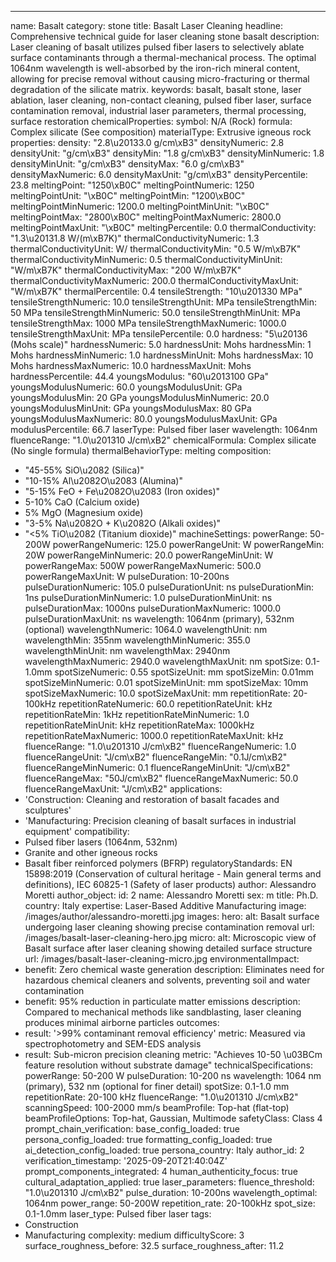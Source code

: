 ---
name: Basalt
category: stone
title: Basalt Laser Cleaning
headline: Comprehensive technical guide for laser cleaning stone basalt
description: Laser cleaning of basalt utilizes pulsed fiber lasers to selectively
  ablate surface contaminants through a thermal-mechanical process. The optimal 1064nm
  wavelength is well-absorbed by the iron-rich mineral content, allowing for precise
  removal without causing micro-fracturing or thermal degradation of the silicate
  matrix.
keywords: basalt, basalt stone, laser ablation, laser cleaning, non-contact cleaning,
  pulsed fiber laser, surface contamination removal, industrial laser parameters,
  thermal processing, surface restoration
chemicalProperties:
  symbol: N/A (Rock)
  formula: Complex silicate (See composition)
  materialType: Extrusive igneous rock
properties:
  density: "2.8\u20133.0 g/cm\xB3"
  densityNumeric: 2.8
  densityUnit: "g/cm\xB3"
  densityMin: "1.8 g/cm\xB3"
  densityMinNumeric: 1.8
  densityMinUnit: "g/cm\xB3"
  densityMax: "6.0 g/cm\xB3"
  densityMaxNumeric: 6.0
  densityMaxUnit: "g/cm\xB3"
  densityPercentile: 23.8
  meltingPoint: "1250\xB0C"
  meltingPointNumeric: 1250
  meltingPointUnit: "\xB0C"
  meltingPointMin: "1200\xB0C"
  meltingPointMinNumeric: 1200.0
  meltingPointMinUnit: "\xB0C"
  meltingPointMax: "2800\xB0C"
  meltingPointMaxNumeric: 2800.0
  meltingPointMaxUnit: "\xB0C"
  meltingPercentile: 0.0
  thermalConductivity: "1.3\u20131.8 W/(m\xB7K)"
  thermalConductivityNumeric: 1.3
  thermalConductivityUnit: W/
  thermalConductivityMin: "0.5 W/m\xB7K"
  thermalConductivityMinNumeric: 0.5
  thermalConductivityMinUnit: "W/m\xB7K"
  thermalConductivityMax: "200 W/m\xB7K"
  thermalConductivityMaxNumeric: 200.0
  thermalConductivityMaxUnit: "W/m\xB7K"
  thermalPercentile: 0.4
  tensileStrength: "10\u201330 MPa"
  tensileStrengthNumeric: 10.0
  tensileStrengthUnit: MPa
  tensileStrengthMin: 50 MPa
  tensileStrengthMinNumeric: 50.0
  tensileStrengthMinUnit: MPa
  tensileStrengthMax: 1000 MPa
  tensileStrengthMaxNumeric: 1000.0
  tensileStrengthMaxUnit: MPa
  tensilePercentile: 0.0
  hardness: "5\u20136 (Mohs scale)"
  hardnessNumeric: 5.0
  hardnessUnit: Mohs
  hardnessMin: 1 Mohs
  hardnessMinNumeric: 1.0
  hardnessMinUnit: Mohs
  hardnessMax: 10 Mohs
  hardnessMaxNumeric: 10.0
  hardnessMaxUnit: Mohs
  hardnessPercentile: 44.4
  youngsModulus: "60\u2013100 GPa"
  youngsModulusNumeric: 60.0
  youngsModulusUnit: GPa
  youngsModulusMin: 20 GPa
  youngsModulusMinNumeric: 20.0
  youngsModulusMinUnit: GPa
  youngsModulusMax: 80 GPa
  youngsModulusMaxNumeric: 80.0
  youngsModulusMaxUnit: GPa
  modulusPercentile: 66.7
  laserType: Pulsed fiber laser
  wavelength: 1064nm
  fluenceRange: "1.0\u201310 J/cm\xB2"
  chemicalFormula: Complex silicate (No single formula)
  thermalBehaviorType: melting
composition:
- "45-55% SiO\u2082 (Silica)"
- "10-15% Al\u2082O\u2083 (Alumina)"
- "5-15% FeO + Fe\u2082O\u2083 (Iron oxides)"
- 5-10% CaO (Calcium oxide)
- 5% MgO (Magnesium oxide)
- "3-5% Na\u2082O + K\u2082O (Alkali oxides)"
- "<5% TiO\u2082 (Titanium dioxide)"
machineSettings:
  powerRange: 50-200W
  powerRangeNumeric: 125.0
  powerRangeUnit: W
  powerRangeMin: 20W
  powerRangeMinNumeric: 20.0
  powerRangeMinUnit: W
  powerRangeMax: 500W
  powerRangeMaxNumeric: 500.0
  powerRangeMaxUnit: W
  pulseDuration: 10-200ns
  pulseDurationNumeric: 105.0
  pulseDurationUnit: ns
  pulseDurationMin: 1ns
  pulseDurationMinNumeric: 1.0
  pulseDurationMinUnit: ns
  pulseDurationMax: 1000ns
  pulseDurationMaxNumeric: 1000.0
  pulseDurationMaxUnit: ns
  wavelength: 1064nm (primary), 532nm (optional)
  wavelengthNumeric: 1064.0
  wavelengthUnit: nm
  wavelengthMin: 355nm
  wavelengthMinNumeric: 355.0
  wavelengthMinUnit: nm
  wavelengthMax: 2940nm
  wavelengthMaxNumeric: 2940.0
  wavelengthMaxUnit: nm
  spotSize: 0.1-1.0mm
  spotSizeNumeric: 0.55
  spotSizeUnit: mm
  spotSizeMin: 0.01mm
  spotSizeMinNumeric: 0.01
  spotSizeMinUnit: mm
  spotSizeMax: 10mm
  spotSizeMaxNumeric: 10.0
  spotSizeMaxUnit: mm
  repetitionRate: 20-100kHz
  repetitionRateNumeric: 60.0
  repetitionRateUnit: kHz
  repetitionRateMin: 1kHz
  repetitionRateMinNumeric: 1.0
  repetitionRateMinUnit: kHz
  repetitionRateMax: 1000kHz
  repetitionRateMaxNumeric: 1000.0
  repetitionRateMaxUnit: kHz
  fluenceRange: "1.0\u201310 J/cm\xB2"
  fluenceRangeNumeric: 1.0
  fluenceRangeUnit: "J/cm\xB2"
  fluenceRangeMin: "0.1J/cm\xB2"
  fluenceRangeMinNumeric: 0.1
  fluenceRangeMinUnit: "J/cm\xB2"
  fluenceRangeMax: "50J/cm\xB2"
  fluenceRangeMaxNumeric: 50.0
  fluenceRangeMaxUnit: "J/cm\xB2"
applications:
- 'Construction: Cleaning and restoration of basalt facades and sculptures'
- 'Manufacturing: Precision cleaning of basalt surfaces in industrial equipment'
compatibility:
- Pulsed fiber lasers (1064nm, 532nm)
- Granite and other igneous rocks
- Basalt fiber reinforced polymers (BFRP)
regulatoryStandards: EN 15898:2019 (Conservation of cultural heritage - Main general
  terms and definitions), IEC 60825-1 (Safety of laser products)
author: Alessandro Moretti
author_object:
  id: 2
  name: Alessandro Moretti
  sex: m
  title: Ph.D.
  country: Italy
  expertise: Laser-Based Additive Manufacturing
  image: /images/author/alessandro-moretti.jpg
images:
  hero:
    alt: Basalt surface undergoing laser cleaning showing precise contamination removal
    url: /images/basalt-laser-cleaning-hero.jpg
  micro:
    alt: Microscopic view of Basalt surface after laser cleaning showing detailed
      surface structure
    url: /images/basalt-laser-cleaning-micro.jpg
environmentalImpact:
- benefit: Zero chemical waste generation
  description: Eliminates need for hazardous chemical cleaners and solvents, preventing
    soil and water contamination
- benefit: 95% reduction in particulate matter emissions
  description: Compared to mechanical methods like sandblasting, laser cleaning produces
    minimal airborne particles
outcomes:
- result: '>99% contaminant removal efficiency'
  metric: Measured via spectrophotometry and SEM-EDS analysis
- result: Sub-micron precision cleaning
  metric: "Achieves 10-50 \u03BCm feature resolution without substrate damage"
technicalSpecifications:
  powerRange: 50-200 W
  pulseDuration: 10-200 ns
  wavelength: 1064 nm (primary), 532 nm (optional for finer detail)
  spotSize: 0.1-1.0 mm
  repetitionRate: 20-100 kHz
  fluenceRange: "1.0\u201310 J/cm\xB2"
  scanningSpeed: 100-2000 mm/s
  beamProfile: Top-hat (flat-top)
  beamProfileOptions: Top-hat, Gaussian, Multimode
  safetyClass: Class 4
prompt_chain_verification:
  base_config_loaded: true
  persona_config_loaded: true
  formatting_config_loaded: true
  ai_detection_config_loaded: true
  persona_country: Italy
  author_id: 2
  verification_timestamp: '2025-09-20T21:40:04Z'
  prompt_components_integrated: 4
  human_authenticity_focus: true
  cultural_adaptation_applied: true
laser_parameters:
  fluence_threshold: "1.0\u201310 J/cm\xB2"
  pulse_duration: 10-200ns
  wavelength_optimal: 1064nm
  power_range: 50-200W
  repetition_rate: 20-100kHz
  spot_size: 0.1-1.0mm
  laser_type: Pulsed fiber laser
tags:
- Construction
- Manufacturing
complexity: medium
difficultyScore: 3
surface_roughness_before: 32.5
surface_roughness_after: 11.2
